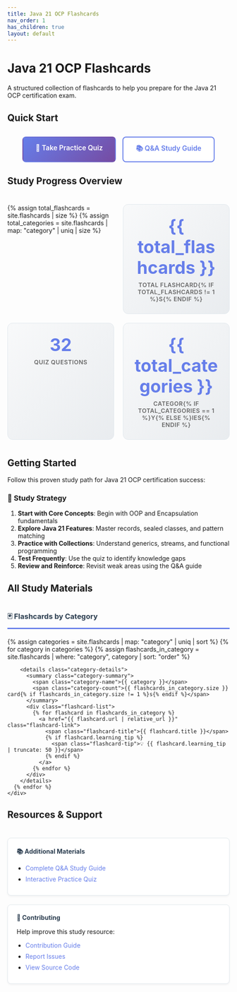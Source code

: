 ```yaml
---
title: Java 21 OCP Flashcards
nav_order: 1
has_children: true
layout: default
---
```


# Java 21 OCP Flashcards

A structured collection of flashcards to help you prepare for the Java 21 OCP certification exam.

## Quick Start

<div class="quick-actions">
  <a href="{{ '/quiz/' | relative_url }}" class="btn btn-primary">
    🎯 Take Practice Quiz
  </a>
  <a href="{{ '/complete-java21-qa.html' | relative_url }}" class="btn btn-secondary">
    📚 Q&A Study Guide
  </a>
</div>

## Study Progress Overview

<div class="stats-grid">
  {% assign total_flashcards = site.flashcards | size %}
  {% assign total_categories = site.flashcards | map: "category" | uniq | size %}
  
  <div class="stat-card">
    <div class="stat-number">{{ total_flashcards }}</div>
    <div class="stat-label">Total Flashcard{% if total_flashcards != 1 %}s{% endif %}</div>
  </div>
  
  <div class="stat-card">
    <div class="stat-number">32</div>
    <div class="stat-label">Quiz Questions</div>
  </div>
  
  <div class="stat-card">
    <div class="stat-number">{{ total_categories }}</div>
    <div class="stat-label">Categor{% if total_categories == 1 %}y{% else %}ies{% endif %}</div>
  </div>
</div>

## Getting Started

Follow this proven study path for Java 21 OCP certification success:

### 📖 Study Strategy
1. **Start with Core Concepts**: Begin with OOP and Encapsulation fundamentals
2. **Explore Java 21 Features**: Master records, sealed classes, and pattern matching
3. **Practice with Collections**: Understand generics, streams, and functional programming
4. **Test Frequently**: Use the quiz to identify knowledge gaps
5. **Review and Reinforce**: Revisit weak areas using the Q&A guide



## All Study Materials

<div class="materials-grid">
  <div class="material-section">
    <h3>🃏 Flashcards by Category</h3>
    <div class="flashcard-index">
      {% assign categories = site.flashcards | map: "category" | uniq | sort %}
      {% for category in categories %}
        {% assign flashcards_in_category = site.flashcards | where: "category", category | sort: "order" %}
        
        <details class="category-details">
          <summary class="category-summary">
            <span class="category-name">{{ category }}</span>
            <span class="category-count">{{ flashcards_in_category.size }} card{% if flashcards_in_category.size != 1 %}s{% endif %}</span>
          </summary>
          <div class="flashcard-list">
            {% for flashcard in flashcards_in_category %}
              <a href="{{ flashcard.url | relative_url }}" class="flashcard-link">
                <span class="flashcard-title">{{ flashcard.title }}</span>
                {% if flashcard.learning_tip %}
                  <span class="flashcard-tip">💡 {{ flashcard.learning_tip | truncate: 50 }}</span>
                {% endif %}
              </a>
            {% endfor %}
          </div>
        </details>
      {% endfor %}
    </div>
  </div>
</div>

## Resources & Support

<div class="resources-grid">
  <div class="resource-card">
    <h4>📚 Additional Materials</h4>
    <ul>
      <li><a href="{{ '/complete-java21-qa.html' | relative_url }}">Complete Q&A Study Guide</a></li>
      <li><a href="{{ '/quiz/' | relative_url }}">Interactive Practice Quiz</a></li>
    </ul>
  </div>
  
  <div class="resource-card">
    <h4>🤝 Contributing</h4>
    <p>Help improve this study resource:</p>
    <ul>
      <li><a href="https://github.com/Anasss/java21docCards/blob/main/CONTRIBUTING.md" target="_blank">Contribution Guide</a></li>
      <li><a href="https://github.com/Anasss/java21docCards/issues" target="_blank">Report Issues</a></li>
      <li><a href="https://github.com/Anasss/java21docCards" target="_blank">View Source Code</a></li>
    </ul>
  </div>
</div>

<style>
/* Quick Actions */
.quick-actions {
  display: flex;
  gap: 15px;
  margin: 30px 0;
  flex-wrap: wrap;
  justify-content: center;
}

.btn {
  display: inline-block;
  padding: 14px 28px;
  text-decoration: none;
  border-radius: 8px;
  font-weight: 600;
  text-align: center;
  transition: all 0.3s ease;
  font-size: 1.1em;
}

.btn-primary {
  background: linear-gradient(135deg, #667eea, #764ba2);
  color: white;
  border: 2px solid transparent;
}

.btn-primary:hover {
  transform: translateY(-3px);
  box-shadow: 0 10px 25px rgba(102, 126, 234, 0.3);
  text-decoration: none;
  color: white;
}

.btn-secondary {
  background: white;
  color: #667eea;
  border: 2px solid #667eea;
}

.btn-secondary:hover {
  background: #667eea;
  color: white;
  text-decoration: none;
  transform: translateY(-2px);
}

/* Stats Grid */
.stats-grid {
  display: grid;
  grid-template-columns: repeat(auto-fit, minmax(180px, 1fr));
  gap: 20px;
  margin: 40px 0;
}

.stat-card {
  text-align: center;
  padding: 25px;
  background: linear-gradient(135deg, #f8f9fa, #e9ecef);
  border-radius: 12px;
  border: 1px solid #e1e8ed;
  transition: transform 0.3s ease;
}

.stat-card:hover {
  transform: translateY(-5px);
}

.stat-number {
  font-size: 2.8em;
  font-weight: bold;
  color: #667eea;
  margin-bottom: 8px;
}

.stat-label {
  color: #666;
  font-size: 0.95em;
  text-transform: uppercase;
  letter-spacing: 0.5px;
  font-weight: 600;
}

/* Materials Grid */
.materials-grid {
  margin: 40px 0;
}

.material-section h3 {
  color: #2c3e50;
  border-bottom: 3px solid #667eea;
  padding-bottom: 10px;
  margin-bottom: 20px;
}

/* Collapsible Categories */
.category-details {
  margin-bottom: 15px;
  border: 1px solid #e1e8ed;
  border-radius: 8px;
  overflow: hidden;
}

.category-summary {
  padding: 15px 20px;
  background: #f8f9fa;
  cursor: pointer;
  display: flex;
  justify-content: space-between;
  align-items: center;
  transition: background-color 0.3s ease;
  list-style: none;
}

.category-summary::-webkit-details-marker {
  display: none;
}

.category-summary::marker {
  content: "";
}

.category-summary:hover {
  background: #e9ecef;
}

.category-name {
  font-weight: 600;
  color: #2c3e50;
}

.category-count {
  background: #667eea;
  color: white;
  padding: 4px 12px;
  border-radius: 12px;
  font-size: 0.8em;
  font-weight: 600;
}

.flashcard-list {
  padding: 10px;
  background: white;
}

.flashcard-link {
  display: block;
  padding: 12px 15px;
  text-decoration: none;
  color: #333;
  border-bottom: 1px solid #f0f0f0;
  transition: all 0.3s ease;
}

.flashcard-link:last-child {
  border-bottom: none;
}

.flashcard-link:hover {
  background: #f8f9ff;
  color: #667eea;
  text-decoration: none;
  padding-left: 20px;
}

.flashcard-title {
  font-weight: 500;
  display: block;
}

.flashcard-tip {
  font-size: 0.85em;
  color: #666;
  font-style: italic;
  display: block;
  margin-top: 4px;
}

/* Resources Grid */
.resources-grid {
  display: grid;
  grid-template-columns: repeat(auto-fit, minmax(300px, 1fr));
  gap: 20px;
  margin: 40px 0;
}

.resource-card {
  padding: 20px;
  background: white;
  border: 1px solid #e1e8ed;
  border-radius: 8px;
  box-shadow: 0 2px 4px rgba(0,0,0,0.05);
}

.resource-card h4 {
  color: #2c3e50;
  margin: 0 0 15px 0;
}

.resource-card ul {
  margin: 0;
  padding-left: 20px;
}

.resource-card li {
  margin-bottom: 8px;
}

.resource-card a {
  color: #667eea;
  text-decoration: none;
}

.resource-card a:hover {
  text-decoration: underline;
}

/* Responsive Design */
@media (max-width: 768px) {
  .quick-actions {
    flex-direction: column;
    gap: 10px;
  }
  
  .btn {
    font-size: 1em;
    padding: 12px 20px;
  }
  
  .stats-grid {
    grid-template-columns: repeat(auto-fit, minmax(140px, 1fr));
    gap: 15px;
  }
  
  .stat-card {
    padding: 20px 15px;
  }
  
  .stat-number {
    font-size: 2.2em;
  }
  
  .resources-grid {
    grid-template-columns: 1fr;
  }
  
  .category-summary {
    padding: 12px 15px;
    flex-direction: column;
    align-items: flex-start;
    gap: 5px;
  }
}

/* Focus states for accessibility */
.btn:focus,
.flashcard-link:focus {
  outline: 2px solid #667eea;
  outline-offset: 2px;
}

/* Smooth scrolling for anchor links */
html {
  scroll-behavior: smooth;
}
</style>